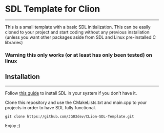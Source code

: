 # SDL Template for Clion

----

This is a small template with a basic SDL initialization. 
This can be easily cloned to your project and start coding without any previous installation
(unless you want other packages aside from SDL and Linux pre-installed C libraries)

### Warning this only works (or at least has only been tested) on linux

## Installation

----

Follow [this guide](https://wiki.libsdl.org/SDL2/Installation) to install SDL in your system if you don't have it.

Clone this repository and use the CMakeLists.txt and main.cpp to your projects in order to have SDL fully functional.
```shell
git clone https://github.com/JG03dev/CLion-SDL-Template.git
```

Enjoy ;)